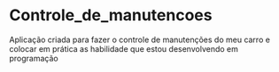 # Controle_de_manutencoes
Aplicação criada para fazer o controle de manutenções do meu carro e colocar em prática as habilidade que estou desenvolvendo em programação
